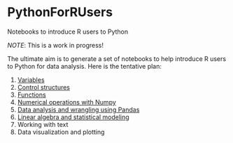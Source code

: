 # PythonForRUsers
Notebooks to introduce R users to Python

*NOTE*: This is a work in progress!

The ultimate aim is to generate a set of notebooks to help introduce R users to Python for data analysis. Here is the tentative plan:

1. [Variables](notebooks/Part1_Variables.ipynb)
2. [Control structures](notebooks/Part1_ControlStructures.ipynb)
3. [Functions]((notebooks/Part3_Functions.ipynb))
4. [Numerical operations with Numpy](notebooks/Part4_NumericalOperations.ipynb)
5. [Data analysis and wrangling using Pandas](notebooks/Part5_Pandas.ipynb)
6. [Linear algebra and statistical modeling](notebooks/Part6_LinearAlgebraStatisticalModeling.ipynb)
7. Working with text
8. Data visualization and plotting
